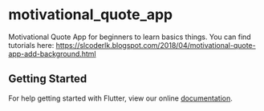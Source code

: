 # motivational_quote_app


Motivational Quote App for beginners to learn basics things. You can find tutorials here: https://slcoderlk.blogspot.com/2018/04/motivational-quote-app-add-background.html


## Getting Started

For help getting started with Flutter, view our online
[documentation](https://flutter.io/).
